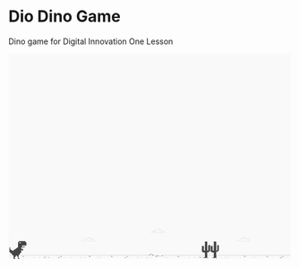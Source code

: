 # Dio Dino Game 
Dino game for Digital Innovation One Lesson

![screenshot](example.png?raw=true "screenshot")
